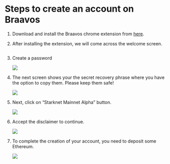 # Steps to create an account on Braavos

1. Download and install the Braavos chrome extension from [here](https://braavos.app/download-braavos-wallet/).
2.  After installing the extension, we will come across the welcome screen.

    <img src="../.gitbook/assets/image (48).png" alt="" data-size="original">
3.  Create a password

    ![](<../.gitbook/assets/image (43).png>)
4.  The next screen shows your the secret recovery phrase where you have the option to copy them. Please keep them safe!

    ![](<../.gitbook/assets/image (70).png>)
5.  Next, click on “Starknet Mainnet Alpha” button.

    ![](<../.gitbook/assets/image (64).png>)
6.  Accept the disclaimer to continue.

    ![](<../.gitbook/assets/image (8).png>)
7.  To complete the creation of your account, you need to deposit some Ethereum.

    ![](<../.gitbook/assets/image (72).png>)
